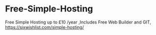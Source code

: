 # Free-Simple-Hosting
Free Simple Hosting up to £10 /year ,Includes Free Web Builder and GIT, https://sixwishlist.com/simple-hosting/ 

